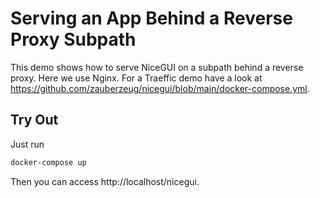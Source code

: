 # Serving an App Behind a Reverse Proxy Subpath

This demo shows how to serve NiceGUI on a subpath behind a reverse proxy.
Here we use Nginx.
For a Traeffic demo have a look at https://github.com/zauberzeug/nicegui/blob/main/docker-compose.yml.

## Try Out

Just run

```bash
docker-compose up
```

Then you can access http://localhost/nicegui.
